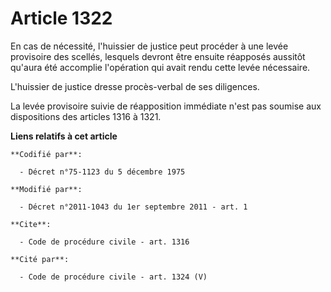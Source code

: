 # Article 1322

En cas de nécessité, l'huissier de justice peut procéder à une levée provisoire des scellés, lesquels devront être ensuite
réapposés aussitôt qu'aura été accomplie l'opération qui avait rendu cette levée nécessaire. 

L'huissier de justice dresse procès-verbal de ses diligences. 

La levée provisoire suivie de réapposition immédiate n'est pas soumise aux dispositions des articles 1316 à 1321.

**Liens relatifs à cet article**

	**Codifié par**:

	  - Décret n°75-1123 du 5 décembre 1975

	**Modifié par**:

	  - Décret n°2011-1043 du 1er septembre 2011 - art. 1

	**Cite**:

	  - Code de procédure civile - art. 1316

	**Cité par**:

	  - Code de procédure civile - art. 1324 (V)
